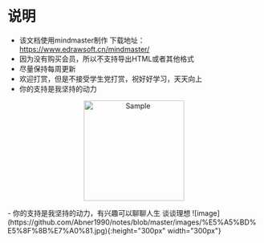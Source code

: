 # 说明
- 该文档使用mindmaster制作 下载地址：https://www.edrawsoft.cn/mindmaster/
- 因为没有购买会员，所以不支持导出HTML或者其他格式
- 尽量保持每周更新
- 欢迎打赏，但是不接受学生党打赏，祝好好学习，天天向上
- 你的支持是我坚持的动力
<p align="center">
	<img src="https://github.com/Abner1990/notes/blob/master/images/%E6%89%93%E8%B5%8F%E7%A0%81.jpg" alt="Sample"  width="200" height="200">
</p>
- 你的支持是我坚持的动力，有兴趣可以聊聊人生 谈谈理想
![image](https://github.com/Abner1990/notes/blob/master/images/%E5%A5%BD%E5%8F%8B%E7%A0%81.jpg){:height="300px" width="300px"}




